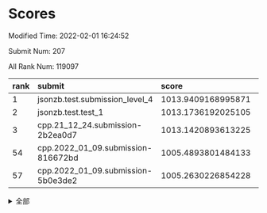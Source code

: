 # Scores

Modified Time: 2022-02-01 16:24:52

Submit Num: 207

All Rank Num: 119097

| rank |               submit               |       score        |       sigma        | pk_num |
| :--- | :--------------------------------- | :----------------- | :----------------- | :----- |
| 1    | jsonzb.test.submission_level_4     | 1013.9409168995871 | 0.8271158414657467 | 2300   |
| 2    | jsonzb.test.test_1                 | 1013.1736192025105 | 0.8031580096063228 | 2304   |
| 3    | cpp.21_12_24.submission-2b2ea0d7   | 1013.1420893613225 | 0.8033028660783198 | 2302   |
| 54   | cpp.2022_01_09.submission-816672bd | 1005.4893801484133 | 0.7312090691588813 | 2297   |
| 57   | cpp.2022_01_09.submission-5b0e3de2 | 1005.2630226854228 | 0.7126799446409017 | 2305   |


<details>
<summary>全部</summary>

| rank |                 submit                 |       score        |       sigma        | pk_num |
| :--- | :------------------------------------- | :----------------- | :----------------- | :----- |
| 1    | jsonzb.test.submission_level_4         | 1013.9409168995871 | 0.8271158414657467 | 2300   |
| 2    | jsonzb.test.test_1                     | 1013.1736192025105 | 0.8031580096063228 | 2304   |
| 3    | cpp.21_12_24.submission-2b2ea0d7       | 1013.1420893613225 | 0.8033028660783198 | 2302   |
| 4    | gobigger.level_3.submission_level_3_2  | 1012.5695088367258 | 0.7931778456108539 | 2305   |
| 5    | gobigger.level_3.submission_level_3_35 | 1011.9601922464595 | 0.7795599848657073 | 2302   |
| 6    | gobigger.level_3.submission_level_3_14 | 1011.881219580879  | 0.7631414038379825 | 2298   |
| 7    | gobigger.level_3.submission_level_3_18 | 1011.6593704346844 | 0.7709895956352378 | 2306   |
| 8    | gobigger.level_3.submission_level_3_49 | 1011.5771502808257 | 0.7617108395662724 | 2305   |
| 9    | gobigger.level_3.submission_level_3_25 | 1011.5610178905818 | 0.7844746399606155 | 2302   |
| 10   | gobigger.level_3.submission_level_3_7  | 1011.2171859889247 | 0.7646890418762151 | 2304   |
| 11   | gobigger.level_3.submission_level_3_36 | 1011.0215717062157 | 0.7783147420207723 | 2301   |
| 12   | gobigger.level_3.submission_level_3_44 | 1010.869154201458  | 0.7678928559456377 | 2302   |
| 13   | gobigger.level_3.submission_level_3_11 | 1010.7432540043943 | 0.7479178430791972 | 2301   |
| 14   | gobigger.level_3.submission_level_3_33 | 1010.6493537523888 | 0.7690141913886205 | 2301   |
| 15   | gobigger.level_3.submission_level_3_29 | 1010.5426076045358 | 0.758584727729155  | 2307   |
| 16   | gobigger.level_3.submission_level_3_48 | 1010.5371002494625 | 0.7762226840388855 | 2298   |
| 17   | gobigger.level_3.submission_level_3_3  | 1010.4064327483597 | 0.7650553886077591 | 2301   |
| 18   | gobigger.level_3.submission_level_3_42 | 1010.3666569838374 | 0.7514261499417936 | 2297   |
| 19   | gobigger.level_3.submission_level_3_31 | 1010.3545183571198 | 0.7593988250960471 | 2304   |
| 20   | gobigger.level_3.submission_level_3_17 | 1010.3372164651627 | 0.7404435319015658 | 2299   |
| 21   | gobigger.level_3.submission_level_3_26 | 1010.3334199642549 | 0.7734357259551877 | 2300   |
| 22   | gobigger.level_3.submission_level_3_5  | 1010.2846941073929 | 0.7715415469414226 | 2301   |
| 23   | gobigger.level_3.submission_level_3_23 | 1010.2791851116252 | 0.7761751895192754 | 2302   |
| 24   | gobigger.level_3.submission_level_3_16 | 1010.1127722794199 | 0.7660713642095058 | 2311   |
| 25   | gobigger.level_3.submission_level_3_24 | 1010.049703547314  | 0.7769124631199419 | 2304   |
| 26   | gobigger.level_3.submission_level_3_39 | 1010.0434228854247 | 0.7572048674278276 | 2305   |
| 27   | gobigger.level_3.submission_level_3_10 | 1009.9671740721719 | 0.7454948257889676 | 2307   |
| 28   | gobigger.level_3.submission_level_3_41 | 1009.9087613933331 | 0.7437408801672859 | 2308   |
| 29   | gobigger.level_3.submission_level_3_32 | 1009.9030843851565 | 0.7631666307063298 | 2300   |
| 30   | gobigger.level_3.submission_level_3_1  | 1009.8587717107625 | 0.7574200632191741 | 2301   |
| 31   | gobigger.level_3.submission_level_3_13 | 1009.7862497269792 | 0.7733374095780898 | 2306   |
| 32   | gobigger.level_3.submission_level_3_9  | 1009.7823590336214 | 0.7603833800840442 | 2302   |
| 33   | gobigger.level_3.submission_level_3_30 | 1009.733469846668  | 0.735869389350855  | 2305   |
| 34   | gobigger.level_3.submission_level_3_19 | 1009.6970885668356 | 0.7449122176313404 | 2299   |
| 35   | gobigger.level_3.submission_level_3_12 | 1009.6956219735489 | 0.7485090410861217 | 2306   |
| 36   | gobigger.level_3.submission_level_3_37 | 1009.6366194757012 | 0.7602880932122433 | 2296   |
| 37   | gobigger.level_3.submission_level_3_45 | 1009.4798148512417 | 0.7682185725553677 | 2303   |
| 38   | gobigger.level_3.submission_level_3_6  | 1009.3944445461024 | 0.7463672042920336 | 2302   |
| 39   | gobigger.level_3.submission_level_3_0  | 1009.3100882516518 | 0.7660286167684666 | 2307   |
| 40   | gobigger.level_3.submission_level_3_46 | 1009.168739378262  | 0.7416851461432041 | 2298   |
| 41   | gobigger.level_3.submission_level_3_40 | 1009.1517204376935 | 0.7389430982213596 | 2308   |
| 42   | gobigger.level_3.submission_level_3_43 | 1009.1355434039336 | 0.7418192177363356 | 2304   |
| 43   | gobigger.level_3.submission_level_3_4  | 1009.0254953389765 | 0.729201315026665  | 2301   |
| 44   | gobigger.level_3.submission_level_3_21 | 1008.9950791273803 | 0.7659801267834709 | 2299   |
| 45   | gobigger.level_3.submission_level_3_15 | 1008.954293511987  | 0.7404623510253893 | 2299   |
| 46   | gobigger.level_3.submission_level_3_20 | 1008.9388171190839 | 0.7493028134329512 | 2303   |
| 47   | gobigger.level_3.submission_level_3_38 | 1008.8814251931994 | 0.742977746979819  | 2304   |
| 48   | gobigger.level_3.submission_level_3_34 | 1008.5703953532525 | 0.7336867440999999 | 2298   |
| 49   | gobigger.level_3.submission_level_3_8  | 1008.5422864489249 | 0.7382547884507575 | 2304   |
| 50   | gobigger.level_3.submission_level_3_27 | 1008.5386613513474 | 0.7446171645612161 | 2305   |
| 51   | gobigger.level_3.submission_level_3_47 | 1008.4743514664534 | 0.7304683437691879 | 2301   |
| 52   | gobigger.level_3.submission_level_3_22 | 1008.308078796152  | 0.7389343975807315 | 2308   |
| 53   | gobigger.level_3.submission_level_3_28 | 1008.2105084913303 | 0.7341619523863087 | 2298   |
| 54   | cpp.2022_01_09.submission-816672bd     | 1005.4893801484133 | 0.7312090691588813 | 2297   |
| 55   | gobigger.level_1.submission_level_1_37 | 1005.4530091015198 | 0.7213533488284303 | 2304   |
| 56   | gobigger.level_1.submission_level_1_1  | 1005.3696397417474 | 0.7222330298950018 | 2295   |
| 57   | cpp.2022_01_09.submission-5b0e3de2     | 1005.2630226854228 | 0.7126799446409017 | 2305   |
| 58   | gobigger.level_1.submission_level_1_10 | 1004.5640260408417 | 0.7162202878623656 | 2305   |
| 59   | gobigger.level_1.submission_level_1_3  | 1004.3091146276236 | 0.7187992130266175 | 2302   |
| 60   | gobigger.level_1.submission_level_1_47 | 1004.3025463069519 | 0.7402955863203193 | 2302   |
| 61   | gobigger.level_1.submission_level_1_18 | 1004.2324720063824 | 0.7175390799283153 | 2306   |
| 62   | gobigger.level_1.submission_level_1_30 | 1004.0438517392201 | 0.7195126306025744 | 2300   |
| 63   | gobigger.level_1.submission_level_1_40 | 1004.0238042725514 | 0.7232366031726217 | 2298   |
| 64   | gobigger.level_1.submission_level_1_2  | 1003.9364347357032 | 0.7097688630503622 | 2301   |
| 65   | gobigger.level_1.submission_level_1_0  | 1003.9139992860717 | 0.7093241819464923 | 2297   |
| 66   | gobigger.level_1.submission_level_1_46 | 1003.8970685275968 | 0.7239255594275118 | 2304   |
| 67   | gobigger.level_1.submission_level_1_13 | 1003.7622881963991 | 0.7069313852778095 | 2304   |
| 68   | gobigger.level_1.submission_level_1_41 | 1003.7417187356006 | 0.7216576985102288 | 2304   |
| 69   | gobigger.level_1.submission_level_1_36 | 1003.7358234244291 | 0.7125448861741223 | 2299   |
| 70   | gobigger.level_1.submission_level_1_44 | 1003.6833605036728 | 0.7056026084162601 | 2298   |
| 71   | gobigger.level_1.submission_level_1_24 | 1003.6711302166951 | 0.7246464379640589 | 2307   |
| 72   | gobigger.level_1.submission_level_1_45 | 1003.6529980101423 | 0.7151665647356034 | 2303   |
| 73   | gobigger.level_1.submission_level_1_43 | 1003.5797986848198 | 0.7135224368578286 | 2302   |
| 74   | gobigger.level_1.submission_level_1_17 | 1003.4560275948378 | 0.7124232427784213 | 2301   |
| 75   | gobigger.level_1.submission_level_1_22 | 1003.2650862778867 | 0.7310353239804703 | 2303   |
| 76   | gobigger.level_1.submission_level_1_27 | 1003.2273589760449 | 0.7222941794673303 | 2305   |
| 77   | gobigger.level_1.submission_level_1_49 | 1003.2021208215623 | 0.7168440797177232 | 2301   |
| 78   | gobigger.level_1.submission_level_1_12 | 1003.1826637442948 | 0.7235019821642795 | 2306   |
| 79   | gobigger.level_1.submission_level_1_35 | 1003.1742142547207 | 0.7151684961478457 | 2298   |
| 80   | gobigger.level_1.submission_level_1_31 | 1003.1619886031741 | 0.7128164821851362 | 2299   |
| 81   | gobigger.level_1.submission_level_1_14 | 1003.1319159081918 | 0.7247400659567885 | 2304   |
| 82   | gobigger.level_1.submission_level_1_23 | 1003.1178039656332 | 0.7271205427452283 | 2300   |
| 83   | gobigger.level_1.submission_level_1_42 | 1003.0927299322499 | 0.7195864466166292 | 2298   |
| 84   | gobigger.level_1.submission_level_1_29 | 1003.0906186397056 | 0.7144512993305208 | 2301   |
| 85   | gobigger.level_1.submission_level_1_21 | 1003.0822353430024 | 0.7238282694575379 | 2302   |
| 86   | gobigger.level_1.submission_level_1_33 | 1003.0179691381107 | 0.7103400142540666 | 2300   |
| 87   | gobigger.level_1.submission_level_1_28 | 1002.8801125566293 | 0.7209566170918539 | 2302   |
| 88   | gobigger.level_1.submission_level_1_26 | 1002.8635488332924 | 0.7107217452994884 | 2303   |
| 89   | gobigger.level_1.submission_level_1_20 | 1002.8517589024507 | 0.7067177958796517 | 2302   |
| 90   | gobigger.level_1.submission_level_1_16 | 1002.808764342923  | 0.7093790448764181 | 2309   |
| 91   | gobigger.level_1.submission_level_1_25 | 1002.7831963954524 | 0.7242230264605037 | 2305   |
| 92   | gobigger.level_1.submission_level_1_7  | 1002.6881267618373 | 0.7228121959103926 | 2304   |
| 93   | gobigger.level_1.submission_level_1_5  | 1002.6068070286198 | 0.7020332067780792 | 2293   |
| 94   | gobigger.level_1.submission_level_1_9  | 1002.58192001885   | 0.7167419124836371 | 2303   |
| 95   | gobigger.level_1.submission_level_1_11 | 1002.5727828632592 | 0.7177503370569278 | 2301   |
| 96   | gobigger.level_1.submission_level_1_32 | 1002.5280511832711 | 0.7164154795956672 | 2296   |
| 97   | gobigger.level_1.submission_level_1_6  | 1002.5211027169097 | 0.7168101899533216 | 2305   |
| 98   | gobigger.level_1.submission_level_1_34 | 1002.4834966192009 | 0.709840548315856  | 2302   |
| 99   | gobigger.level_1.submission_level_1_8  | 1002.4737577810947 | 0.7080374138161731 | 2300   |
| 100  | gobigger.level_1.submission_level_1_4  | 1002.4735801235234 | 0.710569313726928  | 2303   |
| 101  | gobigger.level_1.submission_level_1_39 | 1002.4475348257328 | 0.7141424400141577 | 2302   |
| 102  | gobigger.level_1.submission_level_1_38 | 1002.313196299275  | 0.7183186042589004 | 2299   |
| 103  | gobigger.level_1.submission_level_1_48 | 1002.2430627568272 | 0.7198615453107251 | 2302   |
| 104  | gobigger.level_1.submission_level_1_15 | 1002.1294326328166 | 0.7188217324130675 | 2299   |
| 105  | gobigger.level_1.submission_level_1_19 | 1001.9772685148313 | 0.7140820871060789 | 2301   |
| 106  | gobigger.random.submission_random_37   | 997.6978503748498  | 0.7128639181277905 | 2300   |
| 107  | gobigger.random.submission_random_20   | 997.1950250290134  | 0.7002777720104164 | 2307   |
| 108  | gobigger.random.submission_random_46   | 997.1349241020539  | 0.7177502097619161 | 2307   |
| 109  | gobigger.random.submission_random_18   | 997.0591174803513  | 0.7120378419394079 | 2299   |
| 110  | gobigger.random.submission_random_30   | 996.613755010814   | 0.7070676500925803 | 2297   |
| 111  | gobigger.random.submission_random_41   | 996.611377579874   | 0.7102749731980085 | 2303   |
| 112  | gobigger.random.submission_random_33   | 996.4429185335821  | 0.7042236668658174 | 2301   |
| 113  | gobigger.random.submission_random_11   | 996.4226407717944  | 0.7118985749901002 | 2302   |
| 114  | gobigger.random.submission_random_0    | 996.4011764446527  | 0.6993502931696641 | 2303   |
| 115  | gobigger.random.submission_random_43   | 996.3674893461108  | 0.7087742957344366 | 2301   |
| 116  | gobigger.random.submission_random_36   | 996.333960442258   | 0.709916760041101  | 2292   |
| 117  | gobigger.random.submission_random_31   | 996.2880832093331  | 0.7153340677008725 | 2299   |
| 118  | gobigger.random.submission_random_35   | 996.2800989921116  | 0.7212185905515229 | 2302   |
| 119  | gobigger.random.submission_random_14   | 996.230855058383   | 0.70554999673917   | 2296   |
| 120  | gobigger.random.submission_random_10   | 996.1961464774246  | 0.7036745077505132 | 2301   |
| 121  | gobigger.random.submission_random_5    | 996.1913107025074  | 0.7131127724302604 | 2304   |
| 122  | gobigger.random.submission_random_24   | 996.1829153749883  | 0.710560143093202  | 2298   |
| 123  | gobigger.random.submission_random_17   | 996.174693836374   | 0.7264168260387877 | 2301   |
| 124  | gobigger.random.submission_random_38   | 996.1486318962806  | 0.7035110843711444 | 2297   |
| 125  | gobigger.random.submission_random_32   | 996.1331657966673  | 0.7040482382662715 | 2303   |
| 126  | gobigger.random.submission_random_4    | 996.1052017544718  | 0.7031037095053961 | 2303   |
| 127  | gobigger.random.submission_random_1    | 996.0733148651584  | 0.7154604505203707 | 2302   |
| 128  | gobigger.random.submission_random_42   | 996.0525578810059  | 0.7216742560539094 | 2300   |
| 129  | gobigger.random.submission_random_23   | 996.0321913744706  | 0.711013727608472  | 2297   |
| 130  | gobigger.random.submission_random_27   | 995.8754107208691  | 0.7165426372456848 | 2308   |
| 131  | gobigger.random.submission_random_47   | 995.8265711260632  | 0.7070564930659693 | 2299   |
| 132  | gobigger.random.submission_random_44   | 995.7422932832491  | 0.7272566065093038 | 2302   |
| 133  | gobigger.random.submission_random_3    | 995.7350970395173  | 0.7214200262130126 | 2304   |
| 134  | gobigger.random.submission_random_49   | 995.7275844484178  | 0.7171777092008953 | 2303   |
| 135  | gobigger.random.submission_random_16   | 995.7071762447387  | 0.7047457607935608 | 2300   |
| 136  | gobigger.random.submission_random_29   | 995.6701454754966  | 0.7065453252389575 | 2297   |
| 137  | gobigger.random.submission_random_48   | 995.6661031296169  | 0.6991336151342514 | 2299   |
| 138  | gobigger.random.submission_random_6    | 995.6387935608593  | 0.7213850737271983 | 2301   |
| 139  | gobigger.random.submission_random_22   | 995.6386029550838  | 0.7279329450670137 | 2300   |
| 140  | gobigger.random.submission_random_15   | 995.616182890178   | 0.736740703827991  | 2305   |
| 141  | gobigger.random.submission_random_13   | 995.5423069247304  | 0.7014051935227679 | 2300   |
| 142  | gobigger.random.submission_random_19   | 995.4900724843253  | 0.7011292136773264 | 2302   |
| 143  | gobigger.random.submission_random_25   | 995.3742503898119  | 0.6979798056176031 | 2298   |
| 144  | gobigger.random.submission_random_12   | 995.3528114489006  | 0.7250890495287998 | 2300   |
| 145  | gobigger.random.submission_random_39   | 995.3289920467431  | 0.7208183849426554 | 2306   |
| 146  | gobigger.random.submission_random_26   | 995.2975246599451  | 0.7155526810335983 | 2305   |
| 147  | gobigger.random.submission_random_7    | 995.2457192361055  | 0.7085410061926856 | 2303   |
| 148  | gobigger.random.submission_random_40   | 995.1180645522131  | 0.7124358172539969 | 2301   |
| 149  | gobigger.random.submission_random_8    | 995.0721090582607  | 0.7259660592935453 | 2304   |
| 150  | gobigger.random.submission_random_45   | 995.0088408430074  | 0.727030807063589  | 2302   |
| 151  | gobigger.random.submission_random_21   | 994.6458792276068  | 0.7272674531343765 | 2305   |
| 152  | gobigger.random.submission_random_2    | 994.5614576673265  | 0.7068146553516781 | 2296   |
| 153  | gobigger.random.submission_random_34   | 994.4632132190513  | 0.7245166709156999 | 2299   |
| 154  | gobigger.random.submission_random_28   | 994.3146130436406  | 0.7207099875823304 | 2300   |
| 155  | gobigger.random.submission_random_9    | 994.0963989211753  | 0.7339042764253011 | 2302   |
| 156  | gobigger.level_2.submission_level_2_6  | 993.5601328707197  | 0.7260985637637504 | 2300   |
| 157  | gobigger.level_2.submission_level_2_38 | 993.263815722294   | 0.7410683072556257 | 2300   |
| 158  | gobigger.level_2.submission_level_2_18 | 993.259733501255   | 0.7538464017210954 | 2299   |
| 159  | gobigger.level_2.submission_level_2_46 | 993.180138686544   | 0.7466769683070441 | 2297   |
| 160  | gobigger.level_2.submission_level_2_27 | 993.0044238462654  | 0.7384322301077815 | 2304   |
| 161  | gobigger.level_2.submission_level_2_15 | 992.9147677409136  | 0.7357708144275539 | 2304   |
| 162  | gobigger.level_2.submission_level_2_17 | 992.9075163080711  | 0.7295952135643351 | 2300   |
| 163  | gobigger.level_2.submission_level_2_26 | 992.8810460593304  | 0.7432506485594236 | 2300   |
| 164  | gobigger.level_2.submission_level_2_45 | 992.8459638836586  | 0.7531806485660782 | 2301   |
| 165  | gobigger.level_2.submission_level_2_48 | 992.8131356721859  | 0.7401091505614031 | 2300   |
| 166  | gobigger.level_2.submission_level_2_1  | 992.763349471311   | 0.7469985200183783 | 2300   |
| 167  | gobigger.level_2.submission_level_2_29 | 992.7197327018513  | 0.7400936447455367 | 2300   |
| 168  | gobigger.level_2.submission_level_2_44 | 992.6323671034771  | 0.7349267724074302 | 2297   |
| 169  | gobigger.level_2.submission_level_2_22 | 992.599638008306   | 0.7507851431042193 | 2303   |
| 170  | gobigger.level_2.submission_level_2_28 | 992.5712584003753  | 0.7315294562126982 | 2303   |
| 171  | gobigger.level_2.submission_level_2_23 | 992.2791660713209  | 0.7524282780648731 | 2304   |
| 172  | gobigger.level_2.submission_level_2_35 | 992.2280077722872  | 0.7509411539513302 | 2298   |
| 173  | gobigger.level_2.submission_level_2_39 | 992.2013127545555  | 0.742546000363376  | 2304   |
| 174  | gobigger.level_2.submission_level_2_47 | 992.1671755549108  | 0.746965669800081  | 2302   |
| 175  | gobigger.level_2.submission_level_2_49 | 992.0679644809956  | 0.7469540296162137 | 2296   |
| 176  | gobigger.level_2.submission_level_2_11 | 992.0649543744984  | 0.7465301437508218 | 2300   |
| 177  | gobigger.level_2.submission_level_2_5  | 992.0394146546623  | 0.7407848019066541 | 2300   |
| 178  | gobigger.level_2.submission_level_2_9  | 992.0354435666516  | 0.7526969790223662 | 2304   |
| 179  | gobigger.level_2.submission_level_2_40 | 992.0122418234479  | 0.7577947814826597 | 2305   |
| 180  | gobigger.level_2.submission_level_2_30 | 992.0028406173893  | 0.7486193601998742 | 2299   |
| 181  | gobigger.level_2.submission_level_2_25 | 991.9829904665112  | 0.7416066500595098 | 2294   |
| 182  | gobigger.level_2.submission_level_2_31 | 991.982079991218   | 0.7710631847911629 | 2298   |
| 183  | gobigger.level_2.submission_level_2_12 | 991.9177608100539  | 0.720408985944073  | 2301   |
| 184  | gobigger.level_2.submission_level_2_37 | 991.8124463925633  | 0.7579017017977965 | 2302   |
| 185  | gobigger.level_2.submission_level_2_2  | 991.800221999041   | 0.7390880766422323 | 2300   |
| 186  | gobigger.level_2.submission_level_2_8  | 991.7745658824524  | 0.7509443558824995 | 2298   |
| 187  | gobigger.level_2.submission_level_2_43 | 991.7114696332877  | 0.7458414085039496 | 2295   |
| 188  | gobigger.level_2.submission_level_2_0  | 991.686036516208   | 0.752648989495605  | 2305   |
| 189  | gobigger.level_2.submission_level_2_41 | 991.6212201760807  | 0.7585697078629524 | 2304   |
| 190  | gobigger.level_2.submission_level_2_24 | 991.4586691738504  | 0.7598603941028681 | 2297   |
| 191  | gobigger.level_2.submission_level_2_34 | 991.3838904375923  | 0.7592142867635983 | 2300   |
| 192  | gobigger.level_2.submission_level_2_42 | 991.2858011465788  | 0.753796048489756  | 2296   |
| 193  | gobigger.level_2.submission_level_2_19 | 991.28247451449    | 0.7411830471928392 | 2297   |
| 194  | gobigger.level_2.submission_level_2_10 | 991.2454196324468  | 0.7513058009543107 | 2299   |
| 195  | gobigger.level_2.submission_level_2_32 | 991.2362802910365  | 0.7517062945058267 | 2302   |
| 196  | gobigger.level_2.submission_level_2_33 | 991.217656677084   | 0.7574524683217522 | 2301   |
| 197  | gobigger.level_2.submission_level_2_21 | 991.2173470694596  | 0.7595906309028736 | 2301   |
| 198  | gobigger.level_2.submission_level_2_36 | 991.2019437925194  | 0.737775852977983  | 2302   |
| 199  | gobigger.level_2.submission_level_2_13 | 991.1926175522451  | 0.7748962740776182 | 2298   |
| 200  | gobigger.level_2.submission_level_2_4  | 991.0783653704922  | 0.7448299025870562 | 2306   |
| 201  | gobigger.level_2.submission_level_2_16 | 991.0114607768405  | 0.7679221755769392 | 2302   |
| 202  | gobigger.level_2.submission_level_2_20 | 990.8403365122448  | 0.7763771369415995 | 2298   |
| 203  | gobigger.level_2.submission_level_2_14 | 990.7425435961804  | 0.7555065851805621 | 2297   |
| 204  | gobigger.level_2.submission_level_2_3  | 990.6565530739066  | 0.7746572459136132 | 2306   |
| 205  | gobigger.level_2.submission_level_2_7  | 990.2415340553246  | 0.7722010516120118 | 2301   |
| 206  | gobigger.none.submission_none_0        | 977.4882626559632  | 1.341470943177551  | 2303   |
| 207  | gobigger.none.submission_none_1        | 977.4465492857541  | 1.2842828211101036 | 2296   |

</details>